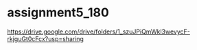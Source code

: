 # assignment5_180
https://drive.google.com/drive/folders/1_szuJPiQmWkl3wevycF-rkjguGt0cFcx?usp=sharing
